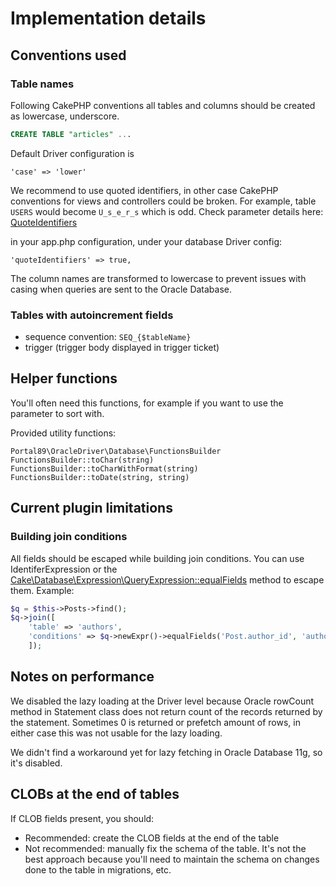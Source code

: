 # Implementation details

## Conventions used
### Table names
Following CakePHP conventions all tables and columns should be created as lowercase, underscore.

```sql
CREATE TABLE "articles" ...
```

Default Driver configuration is

```
'case' => 'lower'
```

We recommend to use quoted identifiers, in other case CakePHP conventions for views and controllers could be broken. For example, table
`USERS` would become `U_s_e_r_s` which is odd. Check parameter details here: [QuoteIdentifiers](http://book.cakephp.org/3.0/en/orm/database-basics.html#configuration)

in your app.php configuration, under your database Driver config:
```
'quoteIdentifiers' => true,
```

The column names are transformed to lowercase to prevent issues with casing when queries are sent to the Oracle Database.

### Tables with autoincrement fields
- sequence convention: `SEQ_{$tableName}`
- trigger (trigger body displayed in trigger ticket)

## Helper functions
You'll often need this functions, for example
 if you want to use the parameter to sort with.

Provided utility functions:

`Portal89\OracleDriver\Database\FunctionsBuilder`
`FunctionsBuilder::toChar(string)`
`FunctionsBuilder::toCharWithFormat(string)`
`FunctionsBuilder::toDate(string, string)`

## Current plugin limitations
### Building join conditions
All fields should be escaped while building join conditions.
You can use IdentiferExpression or the
[Cake\Database\Expression\QueryExpression::equalFields](http://api.cakephp.org/3.2/class-Cake.Database.Expression.QueryExpression.html#_equalFields)
method to escape them. Example:
```php
$q = $this->Posts->find();
$q->join([
    'table' => 'authors',
    'conditions' => $q->newExpr()->equalFields('Post.author_id', 'authors.id')
    ]);
```

## Notes on performance
We disabled the lazy loading at the Driver level because Oracle rowCount method in
Statement class does not return count of the records returned by the statement. Sometimes 0 is
returned or prefetch amount of rows, in either case this was not usable for the lazy loading.

We didn't find a workaround yet for lazy fetching in Oracle Database 11g, so it's disabled.

## CLOBs at the end of tables
If CLOB fields present, you should:
- Recommended: create the CLOB fields at the end of the table
- Not recommended: manually fix the schema of the table.  It's not the best approach
because you'll need to maintain the schema on changes done to the table
in migrations, etc.

